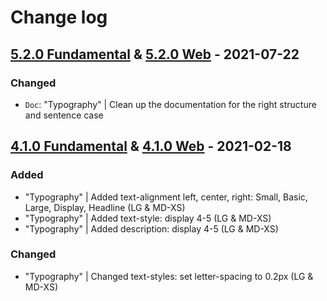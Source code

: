 # Change log

## [5.2.0 Fundamental](https://github.com/cake-hub/schwarz-sketch/tree/v5.2.0) & [5.2.0 Web](https://github.com/cake-hub/schwarz-web-sketch/tree/v5.2.0) - 2021-07-22

### Changed

* `Doc`: "Typography" | Clean up the documentation for the right structure and sentence case


## [4.1.0 Fundamental](https://github.com/cake-hub/schwarz-sketch/tree/v4.1.0) & [4.1.0 Web](https://github.com/cake-hub/schwarz-web-sketch/tree/v4.1.0) - 2021-02-18

### Added

* "Typography" | Added text-alignment left, center, right: Small, Basic, Large, Display, Headline (LG & MD-XS)
* "Typography" | Added text-style: display 4-5 (LG & MD-XS)
* "Typography" | Added description: display 4-5 (LG & MD-XS)

### Changed

* "Typography" | Changed text-styles: set letter-spacing to 0.2px (LG & MD-XS)
